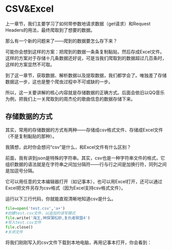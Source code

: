 # CSV&Excel

上一章节，我们主要学习了如何带参数地请求数据（get请求）和Request Headers的用法，最终爬取到了想要的数据。

那么有一个新的问题来了——爬到的数据要怎么存下来？

可能你会想到这样的方案：把爬到的数据一条条复制黏贴，然后存成Excel文件。这样的方案对于存储十几条数据还好说，可是当我们爬取到的数据超过几百条时，这样的方案显然不可取。

到了这一章节，获取数据、解析数据以及提取数据，我们都学会了。唯独差了存储数据这一步，这也是整个爬虫过程中不可或缺的一步。

所以，这一关要讲解的核心内容就是存储数据的正确方式。后面会依旧以QQ音乐为例，把我们上一关爬取到的周杰伦的歌曲信息的数据存储下来。

## 存储数据的方式

其实，常用的存储数据的方式有两种——存储成csv格式文件、存储成Excel文件（不是复制黏贴的那种）。

我猜想，此时你会想问“csv”是什么，和Excel文件有什么区别？

前面，我有讲到json是特殊的字符串。其实，csv也是一种字符串文件的格式，它组织数据的语法就是在字符串之间加分隔符——行与行之间是加换行符，同列之间是加逗号分隔。

它可以用任意的文本编辑器打开（如记事本），也可以用Excel打开，还可以通过Excel把文件另存为csv格式（因为Excel支持csv格式文件）。

运行以下三行代码，你就能直观清晰地知道csv是什么。
```python
file=open('test.csv','a+')
#创建test.csv文件，以追加的读写模式
file.write('海王,神探蒲松龄,复仇者联盟4')
#写入test.csv文件
file.close()
#关闭文件
```

将我们刚刚写入的csv文件下载到本地电脑，再用记事本打开，你会看到：



